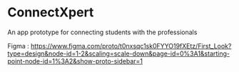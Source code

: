 # ConnectXpert
An app prototype for connecting students with the professionals

Figma : https://www.figma.com/proto/t0nxsqc1sk0FYYO19fXEtz/First_Look?type=design&node-id=1-2&scaling=scale-down&page-id=0%3A1&starting-point-node-id=1%3A2&show-proto-sidebar=1
